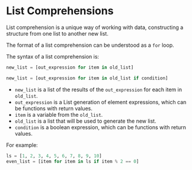 # List Comprehensions
List comprehension is a unique way of working with data, constructing a structure from one list to another new list.

The format of a list comprehension can be understood as a `for` loop.

The syntax of a list comprehension is:

```python
new_list = [out_expression for item in old_list]

new_list = [out_expression for item in old_list if condition]
```
+ `new_list` is a list of the results of the `out_expression` for each item in `old_list`.
+ `out_expression` is a List generation of element expressions, which can be functions with return values.
+ `item` is a variable from the `old_list`.
+ `old_list` is a list that will be used to generate the new list.
+ `condition` is a boolean expression, which can be functions with return values.

For example:
```python   
ls = [1, 2, 3, 4, 5, 6, 7, 8, 9, 10]
even_list = [item for item in ls if item % 2 == 0]
```

